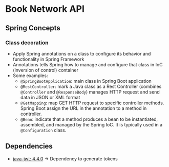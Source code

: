 # Book Network API

## Spring Concepts

### Class decoration

- Apply Spring annotations on a class to configure its behavior and functionality in Spring Framework
- Annotations tells Spring how to manage and configure that class in IoC (inversion of control) container
- Some examples:
  - `@SpringBootApplication`: main class in Spring Boot application
  - `@RestController`: mark a Java class as a Rest Controller (combines `@Controller` and `@ResponseBody`) manages HTTP request and send data in JSON or XML format
  - `@GetMapping`: map GET HTTP request to specific controller methods. Spring Boot assign the URL in the annotation to a method in controller.
  - `@Bean`:  indicate that a method produces a bean to be instantiated, assembled, and managed by the Spring IoC. It is typically used in a `@Configuration` class.

## Dependencies

- [java-jwt: 4.4.0](https://github.com/auth0/java-jwt) → Dependency to generate tokens
